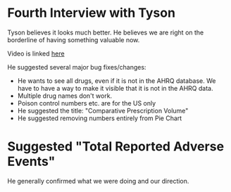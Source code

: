 # Fourth Interview with Tyson

Tyson believes it looks much better.  He believes we are right on the borderline of having something valuable now.

Video is linked [here](https://youtu.be/t9DZnuDEXv0)

He suggested several major bug fixes/changes:

* He wants to see all drugs, even if it is not in the AHRQ database.  We have to have a way to make it visible that it is not 
in the AHRQ data.
* Multiple drug names don't work.
* Poison control numbers etc. are for the US only
* He suggested the title: "Comparative Prescription Volume"
* He suggested removing numbers entirely from Pie Chart
# Suggested "Total Reported Adverse Events"

He generally confirmed what we were doing and our direction.
